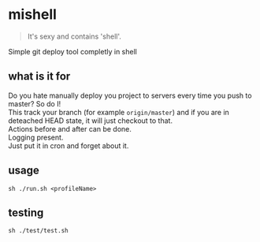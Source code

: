 # mishell
> It's sexy and contains 'shell'.

Simple git deploy tool completly in shell

## what is it for
Do you hate manually deploy you project to servers every time you push to master? So do I!  
This track your branch (for example `origin/master`) and if you are in deteached HEAD state, it will just checkout to that.  
Actions before and after can be done.  
Logging present.  
Just put it in cron and forget about it.

## usage
`sh ./run.sh <profileName>`

## testing
`sh ./test/test.sh`
